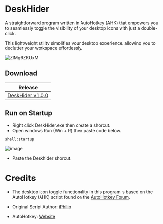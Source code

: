 # DeskHider
A straightforward program written in AutoHotkey (AHK) that empowers you to seamlessly toggle the visibility of your desktop icons with just a double-click. 

This lightweight utility simplifies your desktop experience, allowing you to declutter your workspace effortlessly.

![ZlMg6ZKUxM](https://github.com/iandiv/DeskHider/assets/28383248/e9ca6c31-938c-438b-a140-137c58fe9643)

## Download

 | Release|
 | ----------- |
 | [DeskHider v1.0.0](https://github.com/iandiv/DeskHider/releases) |

## Run on Startup
- Right click DeskHider.exe then create a shorcut.
- Open windows Run (Win + R) then paste code below.

``` 
shell:startup
```

![image](https://github.com/iandiv/DeskHider/assets/28383248/7d53abcc-3eaa-46bb-a638-80084b63f2c7)

- Paste the Deskhider shorcut.



# Credits

- The desktop icon toggle functionality in this program is based on the AutoHotkey (AHK) script found on the [AutoHotkey Forum](https://www.autohotkey.com/boards/viewtopic.php?t=79451).

- Original Script Author: [iPhilip](https://www.autohotkey.com/boards/memberlist.php?mode=viewprofile&u=155)

- AutoHotkey: [Website](https://www.autohotkey.com/)
